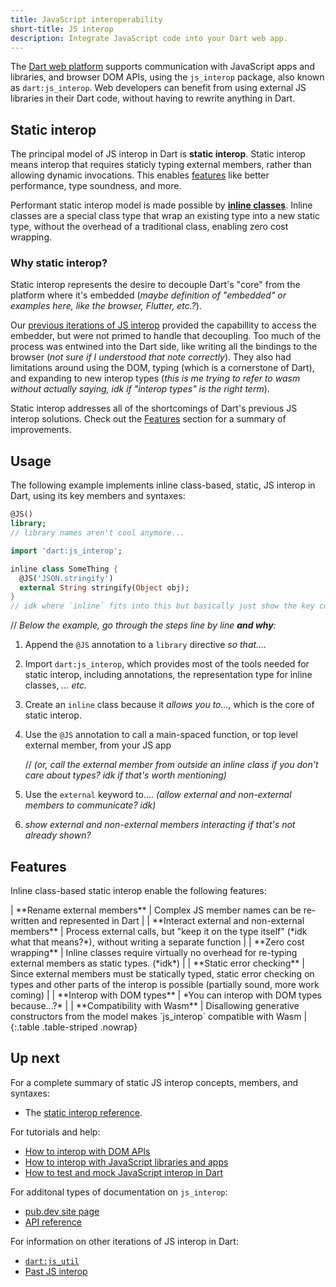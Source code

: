 ```yaml
---
title: JavaScript interoperability
short-title: JS interop
description: Integrate JavaScript code into your Dart web app.
---
```


The [Dart web platform](/overview#web-platform) supports communication with
JavaScript apps and libraries, and browser DOM APIs, using the `js_interop`
package, also known as `dart:js_interop`.
Web developers can benefit from using external JS libraries in their Dart code, without
having to rewrite anything in Dart.

## Static interop

The principal model of JS interop in Dart is **static interop**.
Static interop means interop that requires staticly typing external members,
rather than allowing dynamic invocations.
This enables [features](#features) like better performance, type soundness, and more.

Performant static interop model is made possible by **[inline classes][]**.
Inline classes are a special class type that wrap an existing type into a new static type,
without the overhead of a traditional class, enabling zero cost wrapping.

### Why static interop?

Static interop represents the desire to decouple Dart's "core" from the platform
where it's embedded
(*maybe definition of "embedded" or examples here, like the browser, Flutter, etc.?*).

Our [previous iterations of JS interop][] provided the capabillity
to access the embedder, but were not primed to handle that decoupling.
Too much of the process was entwined into the Dart side,
like writing all the bindings to the browser
(*not sure if I understood that note correctly*). 
They also had limitations around using the DOM,
typing (which is a cornerstone of Dart),
and expanding to new interop types
(*this is me trying to refer to wasm without actually saying, idk if "interop types" is the right term*). 

Static interop addresses all of the shortcomings of Dart's previous JS interop solutions.
Check out the [Features](#features) section for a summary of improvements. 

[previous iterations of JS interop]: /web/js-interop/past-js-interop

## Usage

The following example implements inline class-based, static, JS interop in Dart,
using its key members and syntaxes:

```dart
@JS()
library;
// library names aren't cool anymore...

import 'dart:js_interop';

inline class SomeThing {
  @JS('JSON.stringify')
  external String stringify(Object obj);
}
// idk where `inline` fits into this but basically just show the key components as briefly as possible
```

// *Below the example, go through the steps line by line **and why**:*

1. Append the `@JS` annotation to a `library` directive *so that....*

2. Import `dart:js_interop`, which provides most of the tools needed for static interop,
including annotations, the representation type for inline classes, *... etc.*

3. Create an `inline` class because it *allows you to...*, 
which is the core of static interop.

4. Use the `@JS` annotation to call a main-spaced function, or top level external member, from your JS app

    // *(or, call the external member from outside an inline class if you don't care about types?*
*idk if that's worth mentioning)*

5. Use the `external` keyword to.... *(allow external and non-external members to communicate? idk)*

6. *show external and non-external members interacting if that's not already shown?*

## Features

Inline class-based static interop enable the following features:

<div class="table-wrapper" markdown="1">
| **Rename external members**                      | Complex JS member names can be re-written and represented in Dart |
| **Interact external and non-external members**   | Process external calls, but "keep it on the type itself" (*idk what that means?*), without writing a separate function |
| **Zero cost wrapping**                           | Inline classes require virtually no overhead for re-typing external members as static types. (*idk*)  |
| **Static error checking**                        | Since external members must be statically typed, static error checking on types and other parts of the interop is possible (partially sound, more work coming) |
| **Interop with DOM types**                       | *You can interop with DOM types because...?*   |
| **Compatibility with Wasm**                      | Disallowing generative constructors from the model makes `js_interop` compatible with Wasm  |
{:.table .table-striped .nowrap}
</div>


## Up next

For a complete summary of static JS interop concepts, members, and syntaxes:
* The [static interop reference][].

For tutorials and help:
* [How to interop with DOM APIs][]
* [How to interop with JavaScript libraries and apps][]
* [How to test and mock JavaScript interop in Dart][]

For additonal types of documentation on `js_interop`:
  * [pub.dev site page][]
  * [API reference][]

For information on other iterations of JS interop in Dart:
  * [`dart:js_util`][]
  * [Past JS interop][]


[inline classes]: /
[static interop reference]: /web/js-interop/reference
[How to interop with DOM APIs]: /web/js-interop/dom
[How to interop with JavaScript libraries and apps]: /web/js-interop/js-app
[How to test and mock JavaScript interop in Dart]: /web/js-interop/test-and-mock
[pub.dev site page]: /
[API reference]: /
[`dart:js_util`]: /web/js-interop/js-util
[Past JS interop]: /web/js-interop/past-js-interop
